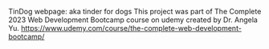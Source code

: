 TinDog webpage: aka tinder for dogs
This project was part of The Complete 2023 Web Development Bootcamp course on udemy created by Dr. Angela Yu. 
https://www.udemy.com/course/the-complete-web-development-bootcamp/
